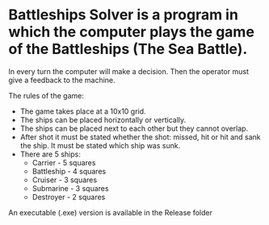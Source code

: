 # Battleships Solver is a program in which the computer plays the game of the Battleships (The Sea Battle).
In every turn the computer will make a decision. Then the operator must give a feedback to the machine.

The rules of the game:
* The game takes place at a 10x10 grid.
* The ships can be placed horizontally or vertically.
* The ships can be placed next to each other but they cannot overlap.
* After shot it must be stated whether the shot: missed, hit or hit and sank the ship. It must be stated which ship was sunk. 
* There are 5 ships:
  * Carrier - 5 squares
  * Battleship - 4 squares
  * Cruiser - 3 squares
  * Submarine - 3 squares
  * Destroyer - 2 squares
  
An executable (.exe) version is available in the Release folder
